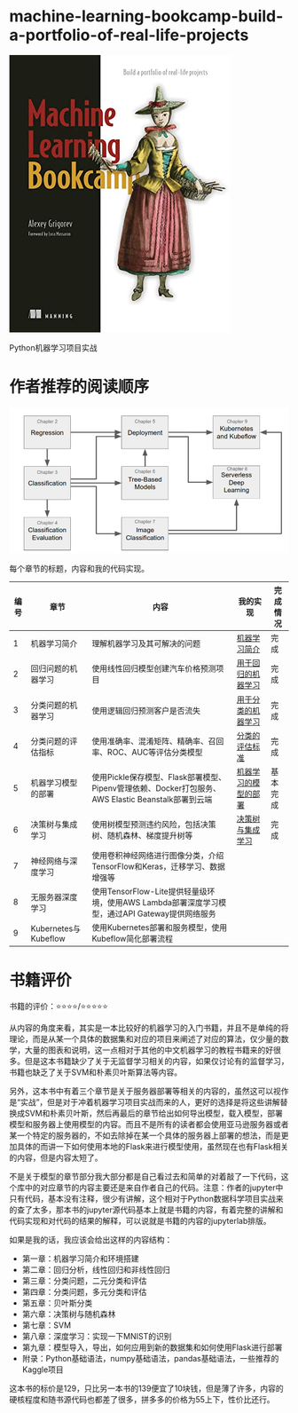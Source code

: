 # machine-learning-bookcamp-build-a-portfolio-of-real-life-projects

![Machine Learning Bookcamp: Build a portfolio of real-life projects eBook :  Grigorev, Alexey: Amazon.com.au: Books](./README/41zMlfZdusL.jpg)

Python机器学习项目实战

# 作者推荐的阅读顺序

![img](./README/plan.png)

每个章节的标题，内容和我的代码实现。

| 编号 | 章节                 | 内容                                                         | 我的实现                                                     | 完成情况 |
| ---- | -------------------- | ------------------------------------------------------------ | ------------------------------------------------------------ | -------- |
| 1    | 机器学习简介         | 理解机器学习及其可解决的问题                                 | [机器学习简介](https://github.com/YeJiu97/machine-learning-bookcamp-build-a-portfolio-of-real-life-projects/tree/main/scr/chapter%2301%EF%BC%9A%E6%9C%BA%E5%99%A8%E5%AD%A6%E4%B9%A0%E7%AE%80%E4%BB%8B) | 完成     |
| 2    | 回归问题的机器学习   | 使用线性回归模型创建汽车价格预测项目                         | [用于回归的机器学习](https://github.com/YeJiu97/machine-learning-bookcamp-build-a-portfolio-of-real-life-projects/tree/main/scr/chapter%2302%EF%BC%9A%E7%94%A8%E4%BA%8E%E5%9B%9E%E5%BD%92%E7%9A%84%E6%9C%BA%E5%99%A8%E5%AD%A6%E4%B9%A0) | 完成     |
| 3    | 分类问题的机器学习   | 使用逻辑回归预测客户是否流失                                 | [用于分类的机器学习](https://github.com/YeJiu97/machine-learning-bookcamp-build-a-portfolio-of-real-life-projects/tree/main/scr) | 完成     |
| 4    | 分类问题的评估指标   | 使用准确率、混淆矩阵、精确率、召回率、ROC、AUC等评估分类模型 | [分类的评估标准](https://github.com/YeJiu97/machine-learning-bookcamp-build-a-portfolio-of-real-life-projects/tree/main/scr/chapter%2304%EF%BC%9A%E5%88%86%E7%B1%BB%E7%9A%84%E8%AF%84%E4%BC%B0%E6%8C%87%E6%A0%87) | 完成     |
| 5    | 机器学习模型的部署   | 使用Pickle保存模型、Flask部署模型、Pipenv管理依赖、Docker打包服务、AWS Elastic Beanstalk部署到云端 | [机器学习的模型的部署](https://github.com/YeJiu97/machine-learning-bookcamp-build-a-portfolio-of-real-life-projects/tree/main/scr/chapter%2305%EF%BC%9A%E6%9C%BA%E5%99%A8%E5%AD%A6%E4%B9%A0%E6%A8%A1%E5%9E%8B%E9%83%A8%E7%BD%B2) | 基本完成 |
| 6    | 决策树与集成学习     | 使用树模型预测违约风险，包括决策树、随机森林、梯度提升树等   | [决策树与集成学习](https://github.com/YeJiu97/machine-learning-bookcamp-build-a-portfolio-of-real-life-projects/tree/main/scr/chapter%2306%EF%BC%9A%E5%86%B3%E7%AD%96%E6%A0%91%E4%B8%8E%E9%9B%86%E6%88%90%E5%AD%A6%E4%B9%A0) | 完成     |
| 7    | 神经网络与深度学习   | 使用卷积神经网络进行图像分类，介绍TensorFlow和Keras，迁移学习、数据增强等 |                                                              |          |
| 8    | 无服务器深度学习     | 使用TensorFlow-Lite提供轻量级环境，使用AWS Lambda部署深度学习模型，通过API Gateway提供网络服务 |                                                              |          |
| 9    | Kubernetes与Kubeflow | 使用Kubernetes部署和服务模型，使用Kubeflow简化部署流程       |                                                              |          |

# 书籍评价

书籍的评价：⭐⭐⭐⭐/⭐⭐⭐⭐⭐

从内容的角度来看，其实是一本比较好的机器学习的入门书籍，并且不是单纯的将理论，而是从某一个具体的数据集和对应的项目来阐述了对应的算法，仅少量的数学，大量的图表和说明，这一点相对于其他的中文机器学习的教程书籍来的好很多。但是这本书籍缺少了关于无监督学习相关的内容，如果仅讨论有的监督学习，书籍也缺乏了关于SVM和朴素贝叶斯算法等内容。

另外，这本书中有着三个章节是关于服务器部署等相关的内容的，虽然这可以视作是“实战”，但是对于冲着机器学习项目实战而来的人，更好的选择是将这些讲解替换成SVM和朴素贝叶斯，然后再最后的章节给出如何导出模型，载入模型，部署模型和服务器上使用模型的内容。而且不是所有的读者都会使用亚马逊服务器或者某一个特定的服务器的，不如去除掉在某一个具体的服务器上部署的想法，而是更加具体的而讲一下如何使用本地的Flask来进行模型使用，虽然现在也有Flask相关的内容，但是内容太短了。

不是关于模型的章节部分我大部分都是自己看过去和简单的对着敲了一下代码，这个库中的对应章节的内容主要还是来自作者自己的代码。注意：作者的jupyter中只有代码，基本没有注释，很少有讲解，这个相对于Python数据科学项目实战来的查了太多，那本书的jupyter源代码基本上就是书籍的内容，有着完整的讲解和代码实现和对代码的结果的解释，可以说就是书籍的内容的jupyterlab排版。

如果是我的话，我应该会给出这样的内容结构：

- 第一章：机器学习简介和环境搭建
- 第二章：回归分析，线性回归和非线性回归
- 第三章：分类问题，二元分类和评估
- 第四章：分类问题，多元分类和评估
- 第五章：贝叶斯分类
- 第六章：决策树与随机森林
- 第七章：SVM
- 第八章：深度学习：实现一下MNIST的识别
- 第九章：模型导入，导出，如何应用到新的数据集和如何使用Flask进行部署
- 附录：Python基础语法，numpy基础语法，pandas基础语法，一些推荐的Kaggle项目

这本书的标价是129，只比另一本书的139便宜了10块钱，但是薄了许多，内容的硬核程度和随书源代码也都差了很多，拼多多的价格为55上下，性价比还行。

